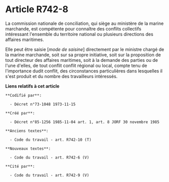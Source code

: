# Article R742-8

La commission nationale de conciliation, qui siège au ministère de la marine marchande, est compétente pour connaître des
conflits collectifs intéressant l'ensemble du territoire national ou plusieurs directions des affaires maritimes.

Elle peut être saisie [*mode de saisine*] directement par le ministre chargé de la marine marchande, soit sur sa propre
initiative, soit sur la proposition de tout directeur des affaires maritimes, soit à la demande des parties ou de l'une
d'elles, de tout conflit conflit régional ou local, compte tenu de l'importance dudit conflit, des circonstances
particulières dans lesquelles il s'est produit et du nombre des travailleurs intéressés.

**Liens relatifs à cet article**

	**Codifié par**:

	  - Décret n°73-1048 1973-11-15

	**Créé par**:

	  - Décret n°85-1256 1985-11-04 art. 1, art. 8 JORF 30 novembre 1985

	**Anciens textes**:

	  - Code du travail - art. R742-10 (T)

	**Nouveaux textes**:

	  - Code du travail - art. R742-6 (V)

	**Cité par**:

	  - Code du travail - art. R742-9 (V)
